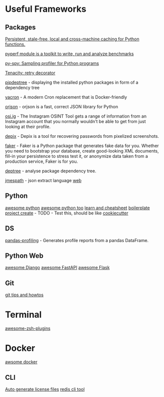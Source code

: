 # Useful Frameworks

## Packages

[Persistent, stale-free, local and cross-machine caching for Python functions.](https://github.com/shaypal5/cachier)

[pyperf module is a toolkit to write, run and analyze benchmarks](https://github.com/vstinner/pyperf)

[py-spy: Sampling profiler for Python programs](https://github.com/benfred/py-spy)

[Tenacity: retry decorator](https://github.com/jd/tenacity)

[pipdeptree](https://github.com/naiquevin/pipdeptree) - displaying the installed python packages in form of a dependency tree

[yacron](https://github.com/gjcarneiro/yacron) - A modern Cron replacement that is Docker-friendly

[orjson](https://github.com/ijl/orjson) - orjson is a fast, correct JSON library for Python

[osi.ig](https://github.com/th3unkn0n/osi.ig) - The Instagram OSINT Tool gets a range of information from an Instagram account that you normally wouldn't be able to get from just looking at their profile.

[depix](https://github.com/beurtschipper/Depix) - Depix is a tool for recovering passwords from pixelized screenshots.

[faker](https://github.com/joke2k/faker) - Faker is a Python package that generates fake data for you. Whether you need to bootstrap your database, create good-looking XML documents, fill-in your persistence to stress test it, or anonymize data taken from a production service, Faker is for you.

[deptree](https://github.com/sinoroc/deptree) - analyse package dependency tree.

[jmespath](https://pypi.org/project/jmespath/) - json extract language [web](https://jmespath.org/)

## Python

[awesome python](https://github.com/kirang89/pycrumbs)
[awesome python too](https://github.com/vinta/awesome-python)
[learn and cheatsheet](https://github.com/trekhleb/learn-python)
[boilerplate project create](https://github.com/tmrts/boilr) - TODO - Test this, should be like [cookiecutter](https://github.com/cookiecutter/cookiecutter)


## DS

[pandas-profiling](https://github.com/pandas-profiling/pandas-profiling) - Generates profile reports from a pandas DataFrame.

## Python Web

[awesome Django](https://github.com/wsvincent/awesome-django)
[awesome FastAPI](https://github.com/mjhea0/awesome-fastapi)
[awesome Flask](https://github.com/mjhea0/awesome-flask)

## Git

[git tips and howtos](https://github.com/git-tips/tips#readme)


# Terminal

[awesome-zsh-plugins](https://github.com/unixorn/awesome-zsh-plugins#readme)


# Docker

[awsome docker](https://github.com/veggiemonk/awesome-docker)


## CLI

[Auto generate license files](https://github.com/captainsafia/legit)
[redis cli tool](https://github.com/laixintao/iredis)
